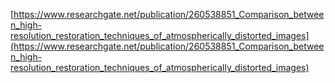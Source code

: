 [https://www.researchgate.net/publication/260538851_Comparison_between_high-resolution_restoration_techniques_of_atmospherically_distorted_images](https://www.researchgate.net/publication/260538851_Comparison_between_high-resolution_restoration_techniques_of_atmospherically_distorted_images)